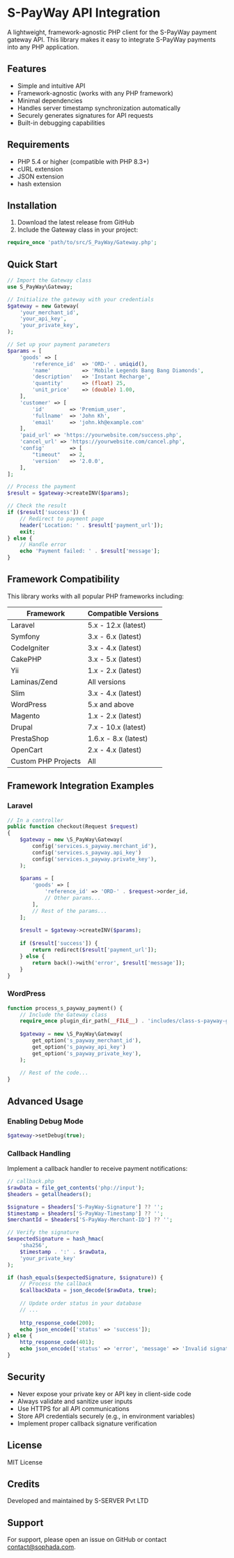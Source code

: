 # S-PayWay API Integration

A lightweight, framework-agnostic PHP client for the S-PayWay payment gateway API. This library makes it easy to integrate S-PayWay payments into any PHP application.

## Features

- Simple and intuitive API
- Framework-agnostic (works with any PHP framework)
- Minimal dependencies
- Handles server timestamp synchronization automatically
- Securely generates signatures for API requests
- Built-in debugging capabilities

## Requirements

- PHP 5.4 or higher (compatible with PHP 8.3+)
- cURL extension
- JSON extension
- hash extension

## Installation


1. Download the latest release from GitHub
2. Include the Gateway class in your project:

```php
require_once 'path/to/src/S_PayWay/Gateway.php';
```

## Quick Start

```php
// Import the Gateway class
use S_PayWay\Gateway;

// Initialize the gateway with your credentials
$gateway = new Gateway(
    'your_merchant_id',
    'your_api_key',
    'your_private_key',
);

// Set up your payment parameters
$params = [
    'goods' => [
        'reference_id'  => 'ORD-' . uniqid(),
        'name'          => 'Mobile Legends Bang Bang Diamonds',
        'description'   => 'Instant Recharge',
        'quantity'      => (float) 25,
        'unit_price'    => (double) 1.00,
    ],
    'customer' => [
        'id'        => 'Premium_user',
        'fullname'  => 'John Kh',
        'email'     => 'john.kh@example.com'
    ],
    'paid_url' => 'https://yourwebsite.com/success.php',
    'cancel_url' => 'https://yourwebsite.com/cancel.php',
    'config'        => [
        "timeout"   => 2,
        'version'   => '2.0.0',
    ],
];

// Process the payment
$result = $gateway->createINV($params);

// Check the result
if ($result['success']) {
    // Redirect to payment page
    header('Location: ' . $result['payment_url']);
    exit;
} else {
    // Handle error
    echo 'Payment failed: ' . $result['message'];
}
```

## Framework Compatibility

This library works with all popular PHP frameworks including:

| Framework | Compatible Versions |
|-----------|---------------------|
| Laravel   | 5.x - 12.x (latest) |
| Symfony   | 3.x - 6.x (latest)  |
| CodeIgniter | 3.x - 4.x (latest) |
| CakePHP   | 3.x - 5.x (latest)  |
| Yii       | 1.x - 2.x (latest)  |
| Laminas/Zend | All versions     |
| Slim      | 3.x - 4.x (latest)  |
| WordPress | 5.x and above       |
| Magento   | 1.x - 2.x (latest)  |
| Drupal    | 7.x - 10.x (latest) |
| PrestaShop | 1.6.x - 8.x (latest) |
| OpenCart  | 2.x - 4.x (latest)  |
| Custom PHP Projects | All       |

## Framework Integration Examples

### Laravel

```php
// In a controller
public function checkout(Request $request)
{
    $gateway = new \S_PayWay\Gateway(
        config('services.s_payway.merchant_id'),
        config('services.s_payway.api_key')
        config('services.s_payway.private_key'),
    );
    
    $params = [
        'goods' => [
            'reference_id' => 'ORD-' . $request->order_id,
            // Other params...
        ],
        // Rest of the params...
    ];
    
    $result = $gateway->createINV($params);
    
    if ($result['success']) {
        return redirect($result['payment_url']);
    } else {
        return back()->with('error', $result['message']);
    }
}
```

### WordPress

```php
function process_s_payway_payment() {
    // Include the Gateway class
    require_once plugin_dir_path(__FILE__) . 'includes/class-s-payway-gateway.php';
    
    $gateway = new \S_PayWay\Gateway(
        get_option('s_payway_merchant_id'),
        get_option('s_payway_api_key')
        get_option('s_payway_private_key'),
    );
    
    // Rest of the code...
}
```

## Advanced Usage

### Enabling Debug Mode

```php
$gateway->setDebug(true);
```

### Callback Handling

Implement a callback handler to receive payment notifications:

```php
// callback.php
$rawData = file_get_contents('php://input');
$headers = getallheaders();

$signature = $headers['S-PayWay-Signature'] ?? '';
$timestamp = $headers['S-PayWay-Timestamp'] ?? '';
$merchantId = $headers['S-PayWay-Merchant-ID'] ?? '';

// Verify the signature
$expectedSignature = hash_hmac(
    'sha256', 
    $timestamp . ':' . $rawData, 
    'your_private_key'
);

if (hash_equals($expectedSignature, $signature)) {
    // Process the callback
    $callbackData = json_decode($rawData, true);
    
    // Update order status in your database
    // ...
    
    http_response_code(200);
    echo json_encode(['status' => 'success']);
} else {
    http_response_code(401);
    echo json_encode(['status' => 'error', 'message' => 'Invalid signature']);
}
```

## Security

- Never expose your private key or API key in client-side code
- Always validate and sanitize user inputs
- Use HTTPS for all API communications
- Store API credentials securely (e.g., in environment variables)
- Implement proper callback signature verification

## License

MIT License

## Credits

Developed and maintained by S-SERVER Pvt LTD

## Support

For support, please open an issue on GitHub or contact [contact@sophada.com](mailto:contact@sophada.com).
